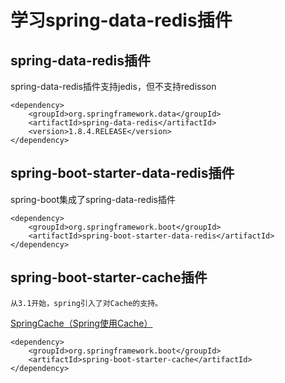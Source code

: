 # 学习spring-data-redis插件
## spring-data-redis插件
spring-data-redis插件支持jedis，但不支持redisson
```
<dependency>
	<groupId>org.springframework.data</groupId>
	<artifactId>spring-data-redis</artifactId>
	<version>1.8.4.RELEASE</version>
</dependency>
```

## spring-boot-starter-data-redis插件
spring-boot集成了spring-data-redis插件
```
<dependency>
	<groupId>org.springframework.boot</groupId>
	<artifactId>spring-boot-starter-data-redis</artifactId>
</dependency>
```

## spring-boot-starter-cache插件
    从3.1开始，spring引入了对Cache的支持。
  [SpringCache（Spring使用Cache）](http://blog.csdn.net/u013068377/article/details/53291789)
```
<dependency>
	<groupId>org.springframework.boot</groupId>
	<artifactId>spring-boot-starter-cache</artifactId>
</dependency>
```